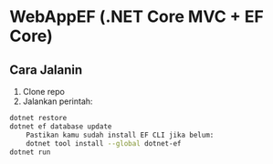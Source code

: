 # WebAppEF (.NET Core MVC + EF Core)

## Cara Jalanin
1. Clone repo
2. Jalankan perintah:
```bash
dotnet restore
dotnet ef database update
    Pastikan kamu sudah install EF CLI jika belum:
    dotnet tool install --global dotnet-ef
dotnet run
